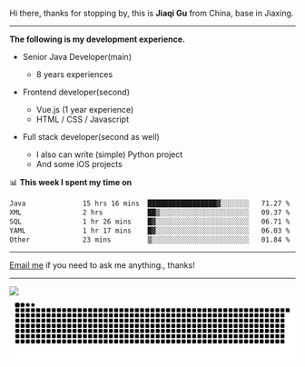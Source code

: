 Hi there, thanks for stopping by, this is **Jiaqi Gu** from China, base in Jiaxing.

---

**The following is my development experience.**

- Senior Java Developer(main)
  - 8 years experiences

- Frontend developer(second)
  - Vue.js (1 year experience)
  - HTML / CSS / Javascript
  
- Full stack developer(second as well)
  - I also can write (simple) Python project
  - And some iOS projects

📊 **This week I spent my time on**
<!--START_SECTION:waka-->

```text
Java              15 hrs 16 mins  █████████████████▓░░░░░░░   71.27 %
XML               2 hrs           ██▒░░░░░░░░░░░░░░░░░░░░░░   09.37 %
SQL               1 hr 26 mins    █▓░░░░░░░░░░░░░░░░░░░░░░░   06.71 %
YAML              1 hr 17 mins    █▓░░░░░░░░░░░░░░░░░░░░░░░   06.03 %
Other             23 mins         ▒░░░░░░░░░░░░░░░░░░░░░░░░   01.84 %
```

<!--END_SECTION:waka-->

---

[Email me](mailto:htk2klwgr@mozmail.com?subject=Hiring_from_GitHub) if you need to ask me anything., thanks!

---

![]( https://visitor-badge.glitch.me/badge?page_id=githubgujiaqi)
![]( https://github.com/droid-Q/droid-Q/raw/output/github-contribution-grid-snake.svg#gh-dark-mode-only)
